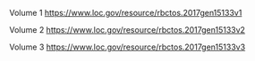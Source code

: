 Volume 1
https://www.loc.gov/resource/rbctos.2017gen15133v1


Volume 2
https://www.loc.gov/resource/rbctos.2017gen15133v2


Volume 3
https://www.loc.gov/resource/rbctos.2017gen15133v3

